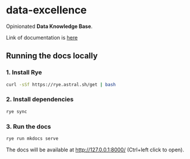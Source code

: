 # data-excellence

Opinionated **Data Knowledge Base**.

Link of documentation is [here](https://datakb.com)

## Running the docs locally

### 1. Install Rye

```bash
curl -sSf https://rye.astral.sh/get | bash
```

### 2. Install dependencies

```bash
rye sync
```

### 3. Run the docs

```bash
rye run mkdocs serve
```

The docs will be available at http://127.0.0.1:8000/ (Ctrl+left click to open).
